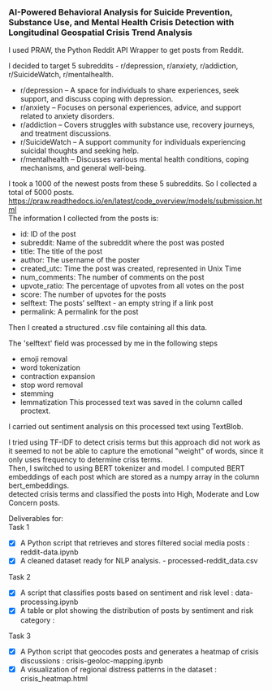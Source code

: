 ### AI-Powered Behavioral Analysis for Suicide Prevention, Substance Use, and Mental Health Crisis Detection with Longitudinal Geospatial Crisis Trend Analysis

I used  PRAW, the Python Reddit API Wrapper to get posts from Reddit.   

I decided to target 5 subreddits - r/depression, r/anxiety, r/addiction, r/SuicideWatch, r/mentalhealth.  
- r/depression – A space for individuals to share experiences, seek support, and discuss coping with depression.  
- r/anxiety – Focuses on personal experiences, advice, and support related to anxiety disorders.  
- r/addiction – Covers struggles with substance use, recovery journeys, and treatment discussions.  
- r/SuicideWatch – A support community for individuals experiencing suicidal thoughts and seeking help.  
- r/mentalhealth – Discusses various mental health conditions, coping mechanisms, and general well-being.  

I took a 1000 of the newest posts from these 5 subreddits. So I collected a total of 5000 posts.    
https://praw.readthedocs.io/en/latest/code_overview/models/submission.html  
The information I collected from the posts is: 
- id: ID of the post  
- subreddit: Name of the subreddit where the post was posted  
- title: The title of the post  
- author: The username of the poster  
- created_utc: Time the post was created, represented in Unix Time  
- num_comments: The number of comments on the post  
- upvote_ratio: The percentage of upvotes from all votes on the post  
- score: The number of upvotes for the posts  
- selftext: The posts’ selftext - an empty string if a link post  
- permalink: A permalink for the post   

Then I created a structured .csv file containing all this data.  

The 'selftext' field was processed by me in the following steps 
- emoji removal
- word tokenization
- contraction expansion
- stop word removal
- stemming
- lemmatization
This processed text was saved in the column called proctext.   

I carried out sentiment analysis on this  processed text using TextBlob.

I tried using TF-IDF to detect crisis terms but this approach did not work as it seemed to not be able to capture the emotional "weight" of words, since it only uses frequency to determine criss terms.  
Then, I switched to using BERT tokenizer and model. I computed BERT embeddings of each post which are stored as a numpy array in the column bert_embeddings.  
detected crisis terms and classified the posts into High, Moderate and Low Concern posts.


Deliverables for:  
Task 1  
- [x]  A Python script that retrieves and stores filtered social media posts : reddit-data.ipynb
- [x]  A cleaned dataset ready for NLP analysis. - processed-reddit_data.csv

Task 2
- [x] A script that classifies posts based on sentiment and risk level : data-processing.ipynb
- [x] A table or plot showing the distribution of posts by sentiment and risk category :

Task 3
- [x] A Python script that geocodes posts and generates a heatmap of crisis discussions : crisis-geoloc-mapping.ipynb
- [x] A visualization of regional distress patterns in the dataset : crisis_heatmap.html

